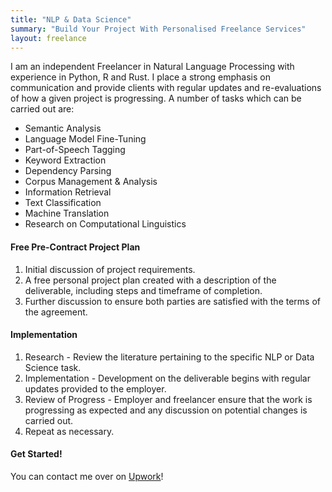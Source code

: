 ```yaml
---
title: "NLP & Data Science"
summary: "Build Your Project With Personalised Freelance Services"
layout: freelance
---
```

I am an independent Freelancer in Natural Language Processing with experience in Python, R and Rust. I place a strong emphasis on communication and provide clients with regular updates and re-evaluations of how a given project is progressing. 
A number of tasks which can be carried out are:
* Semantic Analysis
* Language Model Fine-Tuning
* Part-of-Speech Tagging
* Keyword Extraction
* Dependency Parsing
* Corpus Management & Analysis
* Information Retrieval
* Text Classification
* Machine Translation
* Research on Computational Linguistics

#### Free Pre-Contract Project Plan
1. Initial discussion of project requirements.
2. A free personal project plan created with a description of the deliverable, including steps and timeframe of completion.
3. Further discussion to ensure both parties are satisfied with the terms of the agreement.

#### Implementation
1. Research - Review the literature pertaining to the specific NLP or Data Science task.
2. Implementation - Development on the deliverable begins with regular updates provided to the employer.
3. Review of Progress - Employer and freelancer ensure that the work is progressing as expected and any discussion on potential changes is carried out.
4. Repeat as necessary.

#### Get Started!
You can contact me over on <a href="https://www.upwork.com/freelancers/~010674dcba62acc407" target="_blank">Upwork</a>!

<br><br>

